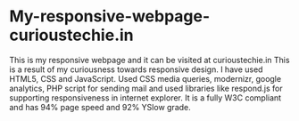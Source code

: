 My-responsive-webpage-curioustechie.in
=======================================

This is my responsive webpage and it can be visited at curioustechie.in
This is a result of my curiousness towards responsive design. I have used HTML5, CSS and JavaScript. Used CSS media queries, modernizr, google analytics, PHP script for sending mail and used libraries like respond.js for supporting responsiveness in internet explorer. It is a fully W3C compliant and has 94% page speed and 92% YSlow grade.
